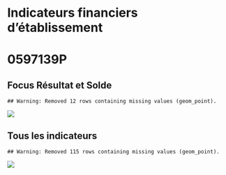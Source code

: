 Indicateurs financiers d’établissement
================

# 0597139P

## Focus Résultat et Solde

    ## Warning: Removed 12 rows containing missing values (geom_point).

![](/home/julien/repo/cpesr/RFC/Finances/Etablissements/0597139p_files/figure-gfm/etab.focus-1.png)<!-- -->

## Tous les indicateurs

    ## Warning: Removed 115 rows containing missing values (geom_point).

![](/home/julien/repo/cpesr/RFC/Finances/Etablissements/0597139p_files/figure-gfm/etab-1.png)<!-- -->
